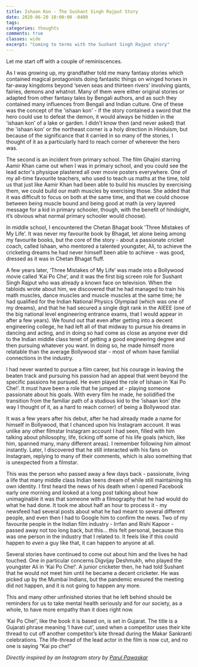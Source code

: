 ```yaml
---
title: Ishaan Kon - The Sushant Singh Rajput Story
date: 2020-06-20 10:00:00 -0400
tags:
categories: thoughts
comments: true
classes: wide
excerpt: "Coming to terms with the Sushant Singh Rajput story"
---
```


Let me start off with a couple of reminiscences. 

As I was growing up, my grandfather told me many fantasy stories which contained magical protagonists doing fantastic things on winged horses in far-away kingdoms beyond ‘seven seas and thirteen rivers’ involving giants, fairies, demons and whatnot. Many of them were either original stories or adapted from other fantasy tales by Bengali authors, and as such they contained many influences from Bengali and Indian culture. One of these was the concept of the 'ishaan kon' - if the story contained a sword that the hero could use to defeat the demon, it would always be hidden in the 'ishaan kon' of a lake or garden. I didn't know then (and never asked) that the 'ishaan kon' or the northeast corner is a holy direction in Hinduism, but because of the significance that it carried in so many of the stories, I thought of it as a particularly hard to reach corner of wherever the hero was.

The second is an incident from primary school. The film Ghajini starring Aamir Khan came out when I was in primary school, and you could see the lead actor's physique plastered all over movie posters everywhere. One of my all-time favourite teachers, who used to teach us maths at the time, told us that just like Aamir Khan had been able to build his muscles by exercising them, we could build our math muscles by exercising those. She added that it was difficult to focus on both at the same time, and that we could choose between being muscle bound and being good at math (a very layered message for a kid in primary schooler, though, with the benefit of hindsight, it’s obvious what normal primary schooler would choose).

In middle school, I encountered the Chetan Bhagat book 'Three Mistakes of My Life'. It was never my favourite book by Bhagat, let alone being among my favourite books, but the core of the story - about a passionate cricket coach, called Ishaan, who mentored a talented youngster, Ali, to achieve the cricketing dreams he had never himself been able to achieve - was good, dressed as it was in Chetan Bhagat fluff. 

A few years later, ‘Three Mistakes of My Life’ was made into a Bollywood movie called ‘Kai Po Che’, and it was the first big screen role for Sushant Singh Rajput who was already a known face on television. When the tabloids wrote about him, we discovered that he had managed to train his math muscles, dance muscles and muscle muscles at the same time; he had qualified for the Indian National Physics Olympiad (which was one of my dreams), and that he had secured a single digit rank in the AIEEE (one of the big national level engineering entrance exams, that I would appear in after a few years). We found out that even after getting into a decent engineering college, he had left all of that midway to pursue his dreams in dancing and acting, and in doing so had come as close as anyone ever did to the Indian middle class tenet of getting a good engineering degree and then pursuing whatever you want. In doing so, he made himself more relatable than the average Bollywood star - most of whom have familial connections in the industry.

I had never wanted to pursue a film career, but his courage in leaving the beaten track and pursuing his passion had an appeal that went beyond the specific passions he pursued. He even played the role of Ishaan in ‘Kai Po Che!’. It must have been a role that he jumped at - playing someone passionate about his goals. With every film he made, he solidified the transition from the familiar path of a studious kid to the ‘ishaan kon’ (the way I thought of it, as a hard to reach corner) of being a Bollywood star.

It was a few years after his debut, after he had already made a name for himself in Bollywood, that I chanced upon his Instagram account. It was unlike any other filmstar Instagram account I had seen, filled with him talking about philosophy, life, ticking off some of his life goals (which, like him, spanned many, many different areas). I remember following him almost instantly. Later, I discovered that he still interacted with his fans on Instagram, replying to many of their comments, which is also something that is unexpected from a filmstar.

This was the person who passed away a few days back - passionate, living a life that many middle class Indian teens dream of while still maintaining his own identity. I first heard the news of his death when I opened Facebook early one morning and looked at a long post talking about how unimaginable it was that someone with a filmography that he had would do what he had done. It took me about half an hour to process it - my newsfeed had several posts about what he had meant to several different people, and even then I had to Google him to confirm the news. Two of my favourite people in the Indian film industry - Irrfan and Rishi Kapoor - passed away not too long back, but this… this felt personal, because this was one person in the industry that I related to. It feels like if this could happen to _even_ a guy like that, it can happen to anyone at all.

Several stories have continued to come out about him and the lives he had touched. One in particular concerns Digvijay Deshmukh, who played the youngster Ali in ‘Kai Po Che!’. A junior cricketer then, he had told Sushant that he would not meet him until he became a decent cricketer. He was picked up by the Mumbai Indians, but the pandemic ensured the meeting did not happen, and it is not going to happen any more. 

This and many other unfinished stories that he left behind should be reminders for us to take mental health seriously and for our society, as a whole, to have more empathy than it does right now.

‘Kai Po Che!’, like the book it is based on, is set in Gujarat. The title is a Gujarati phrase meaning ‘I have cut’, used when a competitor uses their kite thread to cut off another competitor’s kite thread during the Makar Sankranti celebrations. The life-thread of the lead actor in the film is now cut, and no one is saying “Kai po che!” 

*Directly inspired by an Instagram story by [Parul Pawaskar](https://www.instagram.com/parul1997/)*
